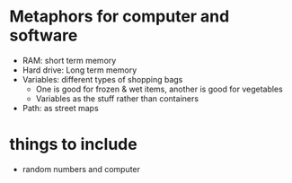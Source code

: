 # Metaphors for computer and software

* RAM: short term memory
* Hard drive: Long term memory
* Variables: different types of shopping bags
    * One is good for frozen & wet items, another is good for vegetables 
    * Variables as the stuff rather than containers 
* Path: as street maps


# things to include

* random numbers and computer
